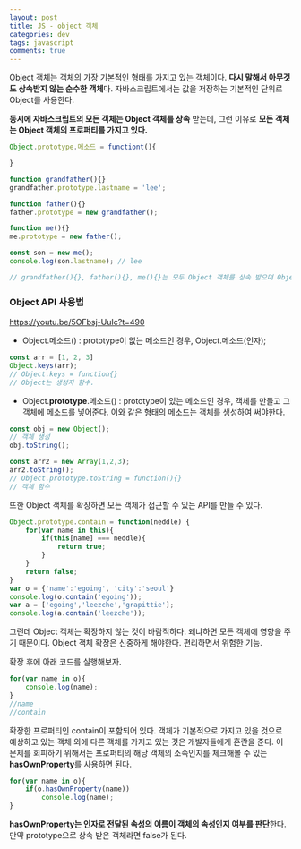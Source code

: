 ```yaml
---  
layout: post
title: JS - object 객체
categories: dev
tags: javascript
comments: true
---
```


Object 객체는 객체의 가장 기본적인 형태를 가지고 있는 객체이다. **다시 말해서 아무것도 상속받지 않는 순수한 객체**다. 자바스크립트에서는 값을 저장하는 기본적인 단위로 Object를 사용한다. 

**동시에 자바스크립트의 모든 객체는 Object 객체를 상속** 받는데, 그런 이유로 **모든 객체는 Object 객체의 프로퍼티를 가지고 있다.**

```javascript
Object.prototype.메소드 = functiont(){

}

function grandfather(){}
grandfather.prototype.lastname = 'lee';

function father(){}
father.prototype = new grandfather();

function me(){}
me.prototype = new father();

const son = new me();
console.log(son.lastname); // lee

// grandfather(){}, father(){}, me(){}는 모두 Object 객체를 상속 받으며 Object 프로퍼티를 가지고 있다.
```

### Object API 사용법
https://youtu.be/5OFbsj-UuIc?t=490

- Object.메소드() : prototype이 없는 메소드인 경우, Object.메소드(인자);
```javascript
const arr = [1, 2, 3]
Object.keys(arr);
// Object.keys = function{}
// Object는 생성자 함수. 
```

- Object.**prototype**.메소드() : prototype이 있는 메소드인 경우, 객체를 만들고 그 객체에 메소드를 넣어준다. 이와 같은 형태의 메소드는 객체를 생성하여 써야한다.
```javascript
const obj = new Object();
// 객체 생성
obj.toString();

const arr2 = new Array(1,2,3);
arr2.toString();
// Object.prototype.toString = function(){}
// 객체 함수
```

또한 Object 객체를 확장하면 모든 객체가 접근할 수 있는 API를 만들 수 있다. 

```javascript
Object.prototype.contain = function(neddle) {
    for(var name in this){
        if(this[name] === neddle){
            return true;
        }
    }
    return false;
}
var o = {'name':'egoing', 'city':'seoul'}
console.log(o.contain('egoing'));
var a = ['egoing','leezche','grapittie'];
console.log(a.contain('leezche'));
```
그런데 Object 객체는 확장하지 않는 것이 바람직하다. 왜냐하면 모든 객체에 영향을 주기 때문이다. Object 객체 확장은 신중하게 해야한다. 편리하면서 위험한 기능.

확장 후에 아래 코드를 실행해보자.
```javascript
for(var name in o){
    console.log(name);  
}
//name
//contain
```
확장한 프로퍼티인 contain이 포함되어 있다. 객체가 기본적으로 가지고 있을 것으로 예상하고 있는 객체 외에 다른 객체를 가지고 있는 것은 개발자들에게 혼란을 준다. 이 문제를 회피하기 위해서는 프로퍼티의 해당 객체의 소속인지를 체크해볼 수 있는 **hasOwnProperty**를 사용하면 된다. 
```javascript
for(var name in o){
    if(o.hasOwnProperty(name))
        console.log(name);  
}
```
**hasOwnProperty는 인자로 전달된 속성의 이름이 객체의 속성인지 여부를 판단**한다. 만약 prototype으로 상속 받은 객체라면 false가 된다. 